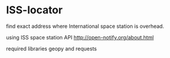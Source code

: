 # ISS-locator
find exact address where International space station is overhead.

using ISS space station API http://open-notify.org/about.html

required libraries geopy and requests
